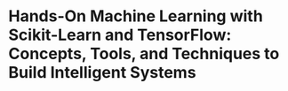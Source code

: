 # Hands-On Machine Learning with Scikit-Learn and TensorFlow: Concepts, Tools, and Techniques to Build Intelligent Systems 

